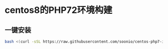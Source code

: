 # centos8的PHP72环境构建

## 一键安装

```bash
bash <(curl -sSL https://raw.githubusercontent.com/soonio/centos-php7-installer/master/install.sh)
```
